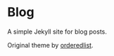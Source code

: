 Blog
====

A simple Jekyll site for blog posts.

Original theme by [orderedlist](http://github.com/orderedlist).
